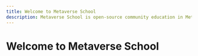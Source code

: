 ```yaml
---
title: Welcome to Metaverse School
description: Metaverse School is open-source community education in Metaverse space.
---
```

 # Welcome to Metaverse School